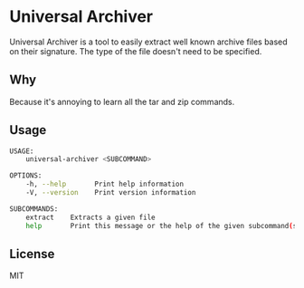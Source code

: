 # Universal Archiver

Universal Archiver is a tool to easily extract well known archive files
based on their signature. The type of the file doesn't need to be specified.


## Why

Because it's annoying to learn all the tar and zip commands.


## Usage

```sh
USAGE:
    universal-archiver <SUBCOMMAND>

OPTIONS:
    -h, --help       Print help information
    -V, --version    Print version information

SUBCOMMANDS:
    extract    Extracts a given file
    help       Print this message or the help of the given subcommand(s)
```

## License

MIT